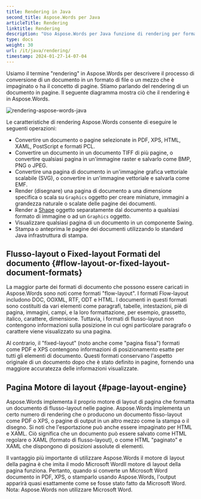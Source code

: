 ```yaml
---
title: Rendering in Java
second_title: Aspose.Words per Java
articleTitle: Rendering
linktitle: Rendering
description: "Uso Aspose.Words per Java funzione di rendering per formattare un documento di flusso-layout in pagine e convertire un documento o pagine selezionate in un altro documento (PDF, HTML, XPS, ecc.) o formati di immagine (TIFF, PNG, SVG, ecc.) per la visualizzazione, ulteriori conversioni, o la stampa."
type: docs
weight: 30
url: /it/java/rendering/
timestamp: 2024-01-27-14-07-04
---
```


Usiamo il termine "rendering" in Aspose.Words per descrivere il processo di conversione di un documento in un formato di file o un mezzo che è impaginato o ha il concetto di pagine. Stiamo parlando del rendering di un documento in pagine. Il seguente diagramma mostra ciò che il rendering è in Aspose.Words.

![rendering-aspose-words-java](/words/java/rendering/rendering-1.png)

Le caratteristiche di rendering Aspose.Words consente di eseguire le seguenti operazioni:

- Convertire un documento o pagine selezionate in PDF, XPS, HTML, XAML, PostScript e formati PCL.
- Convertire un documento in un documento TIFF di più pagine, o convertire qualsiasi pagina in un'immagine raster e salvarlo come BMP, PNG o JPEG.
- Convertire una pagina di documento in un'immagine grafica vettoriale scalabile (SVG), o convertire in un'immagine vettoriale e salvarla come EMF.
- Render (disegnare) una pagina di documento a una dimensione specifica o scala su `Graphics` oggetto per creare miniature, immagini a grandezza naturale o scalate delle pagine dei documenti.
- Render a [Shape](https://reference.aspose.com/words/java/com.aspose.words/shape/) oggetto separatamente dal documento a qualsiasi formato di immagine o ad un `Graphics` oggetto.
- Visualizzare qualsiasi pagina di un documento in un componente Swing.
- Stampa o anteprima le pagine dei documenti utilizzando lo standard Java infrastruttura di stampa.

## Flusso-layout o Fixed-layout Formati del documento {#flow-layout-or-fixed-layout-document-formats}

La maggior parte dei formati di documento che possono essere caricati in Aspose.Words sono noti come formati "flow-layout". I formati Flow-layout includono DOC, OOXML, RTF, ODT e HTML. I documenti in questi formati sono costituiti da vari elementi come paragrafi, tabelle, intestazioni, piè di pagina, immagini, campi, e la loro formattazione, per esempio, grassetto, italico, carattere, dimensione. Tuttavia, i formati di flusso-layout non contengono informazioni sulla posizione in cui ogni particolare paragrafo o carattere viene visualizzato su una pagina.

Al contrario, il "fixed-layout" (noto anche come "pagina fissa") formati come PDF e XPS contengono informazioni di posizionamento esatte per tutti gli elementi di documento. Questi formati conservano l'aspetto originale di un documento dopo che è stato definito in pagine, fornendo una maggiore accuratezza delle informazioni visualizzate.

## Pagina Motore di layout {#page-layout-engine}

Aspose.Words implementa il proprio motore di layout di pagina che formatta un documento di flusso-layout nelle pagine. Aspose.Words implementa un certo numero di rendering che o producono un documento fisso-layout come PDF o XPS, o pagine di output in un altro mezzo come la stampa o il disegno. Si noti che l'esportazione può anche essere impaginato per HTML e XAML. Ciò significa che un documento può essere salvato come HTML regolare o XAML (formato di flusso-layout), o come HTML "paginato" e XAML che dispongono di posizioni assolute di elementi.

Il vantaggio più importante di utilizzare Aspose.Words il motore di layout della pagina è che imita il modo Microsoft WordIl motore di layout della pagina funziona. Pertanto, quando si converte un Microsoft Word documento in PDF, XPS, o stamparlo usando Aspose.Words, l'output apparirà quasi esattamente come se fosse stato fatto da Microsoft Word. Nota: Aspose.Words non utilizzare Microsoft Word.
